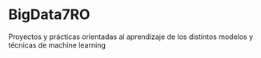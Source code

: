 # BigData7RO
Proyectos y prácticas orientadas al aprendizaje de los distintos modelos y técnicas de machine learning
